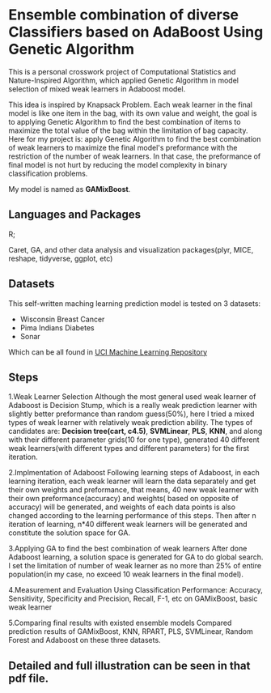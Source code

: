 # Ensemble combination of diverse Classifiers based on AdaBoost Using Genetic Algorithm
This is a personal crosswork project of Computational Statistics and Nature-Inspired Algorithm, which applied Genetic Algorithm in model selection
of mixed weak learners in Adaboost model.

This idea is inspired by Knapsack Problem. Each weak learner in the final model is like one item in the bag, with its own value and weight, the goal is to applying Genetic Algorithm to find the best combination of items to maximize the total value of the bag within the limitation of bag capacity. Here for my project is: apply Genetic Algorithm to find the best combination of weak learners to maximize the final model's preformance with the restriction of the number of weak learners. In that case, the preformance of final model is not hurt by reducing the model complexity in binary classification problems.

My model is named as **GAMixBoost**.

## Languages and Packages
R; 

Caret, GA, and other data analysis and visualization packages(plyr, MICE, reshape, tidyverse, ggplot, etc) 
## Datasets
This self-written maching learning prediction model is tested on 3 datasets:
- Wisconsin Breast Cancer
- Pima Indians Diabetes
- Sonar

Which can be all found in [UCI Machine Learning Repository](http://archive.ics.uci.edu/ml/index.php)

## Steps
1.Weak Learner Selection
Although the most general used weak learner of Adaboost is Decision Stump, which is a really weak prediction learner with slightly better 
preformance than random guess(50%), here I tried a mixed types of weak learner with relatively weak prediction ability. The types of 
candidates are: **Decision tree(cart, c4.5)**, **SVMLinear**, **PLS**, **KNN**, and along with their different parameter 
grids(10 for one type), generated 40 different weak learners(with different types and different parameters) for the first iteration. 

2.Implmentation of Adaboost
Following learning steps of Adaboost, in each learning iteration, each weak learner will learn the data separately and get their own weights and preformance, that means, 40 new weak learner with their own preformance(accuracy) and weights(
based on opposite of accuracy) will be generated, and weights of each data points is also changed according to the learning performance of this steps. Then after n iteration of learning, n\*40 different weak learners will be generated and constitute the solution space for GA.

3.Applying GA to find the best combination of weak learners
After done Adaboost learning, a solution space is generated for GA to do global search. I set the limitation of number of weak learner as no more than 25% of entire population(in my case, no exceed 10 weak learners in the final model).

4.Measurement and Evaluation
Using Classification Performance: Accuracy, Sensitivity, Specificity and Precision, Recall, F-1, etc on GAMixBoost, 
basic weak learner 

5.Comparing final results with existed ensemble models
Compared prediction results of GAMixBoost, KNN, RPART, PLS, SVMLinear, Random Forest and Adaboost on these three datasets.  

## Detailed and full illustration can be seen in that pdf file.
